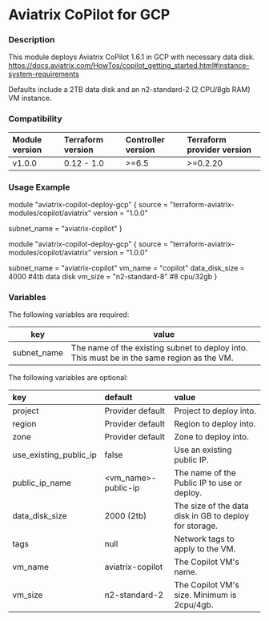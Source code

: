 # Aviatrix CoPilot for GCP

### Description
This module deploys Aviatrix CoPilot 1.6.1 in GCP with necessary data disk.
https://docs.aviatrix.com/HowTos/copilot_getting_started.html#instance-system-requirements

Defaults include a 2TB data disk and an n2-standard-2 (2 CPU/8gb RAM) VM instance.

### Compatibility
Module version | Terraform version | Controller version | Terraform provider version
:--- | :--- | :--- | :---
v1.0.0 | 0.12 - 1.0 | >=6.5 | >=0.2.20

### Usage Example

module "aviatrix-copilot-deploy-gcp" {
  source        = "terraform-aviatrix-modules/copilot/aviatrix"
  version       = "1.0.0"

  subnet_name   = "aviatrix-copilot"
}

module "aviatrix-copilot-deploy-gcp" {
  source          = "terraform-aviatrix-modules/copilot/aviatrix"
  version         = "1.0.0"

  subnet_name     = "aviatrix-copilot"
  vm_name         = "copilot"
  data_disk_size  = 4000 #4tb data disk
  vm_size         = "n2-standard-8" #8 cpu/32gb
}

### Variables
The following variables are required:

key | value
--- | ---
subnet_name | The name of the existing subnet to deploy into. This must be in the same region as the VM.

The following variables are optional:

key | default | value
:--- | :--- | :---
project | Provider default | Project to deploy into. 
region | Provider default | Region to deploy into.
zone | Provider default | Zone to deploy into.
use_existing_public_ip | false | Use an existing public IP.
public_ip_name | <vm_name>-public-ip | The name of the Public IP to use or deploy.
data_disk_size | 2000 (2tb) | The size of the data disk in GB to deploy for storage.
tags | null | Network tags to apply to the VM.
vm_name | aviatrix-copilot |The Copilot VM's name.
vm_size | n2-standard-2 | The Copilot VM's size. Minimum is 2cpu/4gb.
